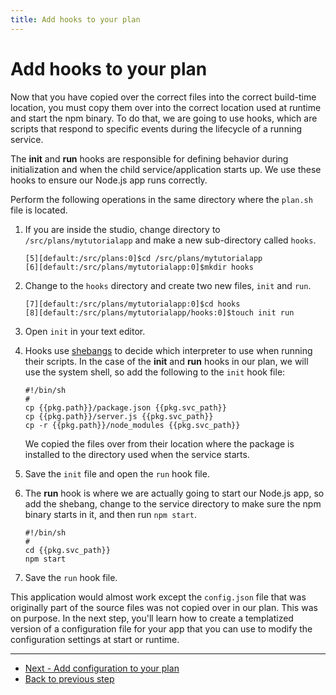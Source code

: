 ```yaml
---
title: Add hooks to your plan
---
```


# Add hooks to your plan
Now that you have copied over the correct files into the correct build-time location, you must copy them over into the correct location used at runtime and start the npm binary. To do that, we are going to use hooks, which are scripts that respond to specific events during the lifecycle of a running service.

The **init** and **run** hooks are responsible for defining behavior during initialization and when the child service/application starts up. We use these hooks to ensure our Node.js app runs correctly.

Perform the following operations in the same directory where the `plan.sh` file is located.

1. If you are inside the studio, change directory to `/src/plans/mytutorialapp` and make a new sub-directory called `hooks`.

       [5][default:/src/plans:0]$cd /src/plans/mytutorialapp
       [6][default:/src/plans/mytutorialapp:0]$mkdir hooks

2. Change to the `hooks` directory and create two new files, `init` and `run`.

       [7][default:/src/plans/mytutorialapp:0]$cd hooks
       [8][default:/src/plans/mytutorialapp/hooks:0]$touch init run

3. Open `init` in your text editor.
4. Hooks use [shebangs](https://en.wikipedia.org/wiki/Shebang_(Unix)) to decide which interpreter to use when running their scripts. In the case of the **init** and **run** hooks in our plan, we will use the system shell, so add the following to the `init` hook file:

       #!/bin/sh
       #
       cp {{pkg.path}}/package.json {{pkg.svc_path}}
       cp {{pkg.path}}/server.js {{pkg.svc_path}}
       cp -r {{pkg.path}}/node_modules {{pkg.svc_path}}

    We copied the files over from their location where the package is installed to the directory used when the service starts.

5. Save the `init` file and open the `run` hook file.
6. The **run** hook is where we are actually going to start our Node.js app, so add the shebang, change to the service directory to make sure the npm binary starts in it, and then run `npm start`.

       #!/bin/sh
       #
       cd {{pkg.svc_path}}
       npm start

7. Save the `run` hook file.

This application would almost work except the `config.json` file that was originally part of the source files was not copied over in our plan. This was on purpose. In the next step, you'll learn how to create a templatized version of a configuration file for your app that you can use to modify the configuration settings at start or runtime.

<hr>
<ul class="main-content--button-nav">
  <li><a href="/tutorials/getting-started-configure-plan" class="button cta">Next - Add configuration to your plan</a></li>
  <li><a href="/tutorials/getting-started-create-plan/">Back to previous step</a></li>
</ul>
